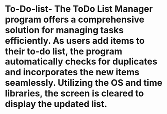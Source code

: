 # To-Do-list- The ToDo List Manager program offers a comprehensive solution for managing tasks efficiently. As users add items to their to-do list, the program automatically checks for duplicates and incorporates the new items seamlessly. Utilizing the OS and time libraries, the screen is cleared to display the updated list. 

